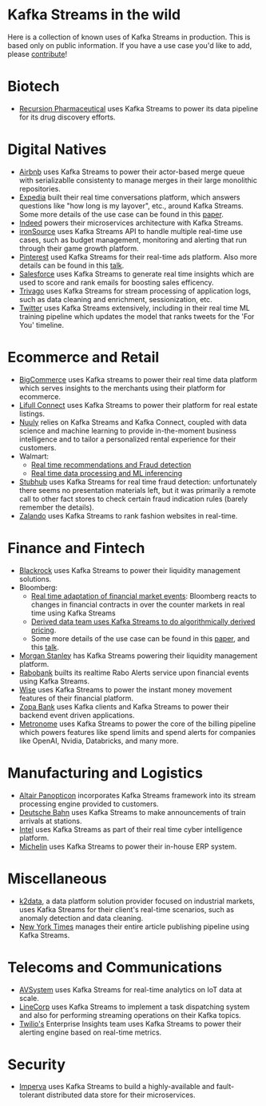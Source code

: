 # Kafka Streams in the wild 

Here is a collection of known uses of Kafka Streams in production. This is based only on public information. If you have a use case you'd like to add, please [contribute](CONTRIBUTING.md)!

# Biotech
* [Recursion Pharmaceutical](https://videos.confluent.io/watch/NHgXjNs9Yk5MxBn8LY8kxJ) uses Kafka Streams to power its data pipeline for its drug discovery efforts.

# Digital Natives
* [Airbnb](https://www.confluent.io/de-de/events/kafka-summit-london-2022/evergreen-building-airbnbs-merge-queue-with-kafka-streams/) uses Kafka Streams to power their actor-based merge queue with serializablle consistenty to manage merges in their large monolithic repositories.
* [Expedia](https://www.confluent.io/resources/kafka-summit-2020/launching-the-expedia-conversations-platform-from-zero-to-production-in-four-months/) built their real time conversations platform, which answers questions like "how long is my layover", etc., around Kafka Streams. Some more details of the use case can be found in this [paper](https://dl.acm.org/doi/10.1145/3448016.3457556).
* [Indeed](https://www.slideshare.net/HostedbyConfluent/from-monoliths-to-microservices-a-journey-with-confluent-with-gayathri-veale-current-2022) powers their microservices architecture with Kafka Streams.
* [ironSource](https://aws.amazon.com/blogs/big-data/how-ironsource-built-a-multi-purpose-data-lake-with-upsolver-amazon-s3-and-amazon-athena/) uses Kafka Streams API to handle multiple real-time use cases, such as budget management, monitoring and alerting that run through their game growth platform.
* [Pinterest](https://www.slideshare.net/ConfluentInc/building-pinterest-realtime-ads-platform-using-kafka-streams) used Kafka Streams for their real-time ads platform. Also more details can be found in this [talk](https://www.youtube.com/watch?v=RWPCLfnYFRQ).
* [Salesforce](https://engineering.salesforce.com/real-time-einstein-insights-using-kafka-streams-ca94008c2c6f/) uses Kafka Streams to generate real time insights which are used to score and rank emails for boosting sales efficency.
* [Trivago](https://www.youtube.com/watch?v=e9jpFHbS4XY) uses Kafka Streams for stream processing of application logs, such as data cleaning and enrichment, sessionization, etc.
* [Twitter](https://blog.twitter.com/engineering/en_us/topics/infrastructure/2020/streaming-logging-pipeline-of-home-timeline-prediction-system) uses Kafka Streams extensively, including in their real time ML training pipeline which updates the model that ranks tweets for the 'For You' timeline.

# Ecommerce and Retail
* [BigCommerce](https://medium.com/bigcommerce-engineering/use-of-kafka-and-kafka-streams-at-bigcommerce-6189345c3c21) uses Kafka streams to power their real time data platform which serves insights to the merchants using their platform for ecommerce.
* [Lifull Connect](https://www.confluent.io/events/kafka-summit-london-2023/lessons-learned-scaling-stateful-kafka-streams-topologies/) uses Kafka Streams to power their platform for real estate listings.
* [Nuuly](https://www.youtube.com/watch?v=ur1Zeafo_lo) relies on Kafka Streams and Kafka Connect, coupled with data science and machine learning to provide in-the-moment business intelligence and to tailor a personalized rental experience for their customers.
* Walmart:
  * [Real time recommendations and Fraud detection](https://www.slideshare.net/ConfluentInc/kafka-streams-at-scale-deepak-goyal-walmart-labs-kafka-summit-london-2019)
  * [Real time data processing and ML inferencing](https://www.slideshare.net/kafkazone/real-time-data-processing-and-model-inferncing-platform-with-kafka-streams-navinder-singh-walmart)
 * [Stubhub](https://www.meetup.com/kafkabayarea/events/267811182/) uses Kafka Streams for real time fraud detection: unfortunately there seems no presentation materials left, but it was primarily a remote call to other fact stores to check certain fraud indication rules (barely remember the details).
* [Zalando](https://engineering.zalando.com/posts/2017/11/real-time-ranking-kafka.html) uses Kafka Streams to rank fashion websites in real-time.

# Finance and Fintech
* [Blackrock](https://engineering.blackrock.com/delivering-eventual-consistency-with-kafka-streams-c013a217b9b9) uses Kafka Streams to power their liquidity management solutions.
* Bloomberg:
  * [Real time adaptation of financial market events](https://www.confluent.io/events/kafka-summit-americas-2021/real-time-adaptation-of-financial-market-events-with-kafka/): Bloomberg reacts to changes in financial contracts in over the counter markets in real time using Kafka Streams
  * [Derived data team uses Kafka Streams to do algorithmically derived pricing](https://www.confluent.io/resources/kafka-summit-2020/replaying-kstreams-apps-using-state-snapshots/).
  * Some more details of the use case can be found in this [paper](https://dl.acm.org/doi/10.1145/3448016.3457556), and this [talk](https://www.youtube.com/watch?v=tEcYffZz-Mc).
* [Morgan Stanley](https://www.confluent.io/events/kafka-summit-london-2023/consistent-high-throughput-real-time-calculation-engines-using-kafka-streams/) has Kafka Streams powering their liquidity management platform.
* [Rabobank](https://axual.com/real-time-financial-alerts-at-rabobank-with-apache-kafkas-streams-api/) builts its realtime Rabo Alerts service upon financial events using Kafka Streams.
* [Wise](https://www.confluent.io/fr-fr/events/kafka-summit-london-2023/streaming-infrastructure-at-wise/) uses Kafka Streams to power the instant money movement features of their financial platform.
* [Zopa Bank](https://www.confluent.io/events/kafka-summit-london-2023/highly-available-kafka-consumers-and-kafka-streams-on-kubernetes/) uses Kafka clients and Kafka Streams to power their backend event driven applications.
* [Metronome](https://www.responsive.dev/customers/metronome) uses Kafka Streams to power the core of the billing pipeline which powers features like spend limits and spend alerts for companies like OpenAI, Nvidia, Databricks, and many more.


# Manufacturing and Logistics
* [Altair Panopticon](https://altair.com/resource/panopticon-explainer-introduction-to-stream-processing) incorporates Kafka Streams framework into its stream processing engine provided to customers.
* [Deutsche Bahn](https://www.infoq.com/news/2020/01/kafka-event-stream-deutsche-bahn/) uses Kafka Streams to make announcements of train arrivals at stations.
* [Intel](https://www.intel.com/content/dam/www/central-libraries/us/en/documents/building-a-cyber-intelligence-platform-apache-kafka-paper.pdf) uses Kafka Streams as part of their real time cyber intelligence platform.
* [Michelin](https://blogit.michelin.io/kstreamplify/) uses Kafka Streams to power their in-house ERP system.

# Miscellaneous 
* [k2data](https://www.k2data.com/), a data platform solution provider focused on industrial markets, uses Kafka Streams for their client's real-time scenarios, such as anomaly detection and data cleaning.
* [New York Times](https://www.confluent.io/blog/publishing-apache-kafka-new-york-times/) manages their entire article publishing pipeline using Kafka Streams.

# Telecoms and Communications 
* [AVSystem](https://www.avsystem.com/blog/csp/large-scale-data-monitoring-with-kafka-streams/) uses Kafka Streams for real-time analytics on IoT data at scale.
* [LineCorp](https://engineering.linecorp.com/en/blog/applying-kafka-streams-for-internal-message-delivery-pipeline) uses Kafka Streams to implement a task dispatching system and also for performing streaming operations on their Kafka topics.
* [Twilio's](https://www.twilio.com/blog/kafka-streams-near-real-time) Enterprise Insights team uses Kafka Streams to power their alerting engine based on real-time metrics.

# Security
* [Imperva](https://www.imperva.com/blog/not-just-for-processing-how-kafka-streams-as-a-distributed-database-boosted-our-reliability-and-reduced-maintenance/) uses Kafka Streams to build a highly-available and fault-tolerant distributed data store for their microservices.
